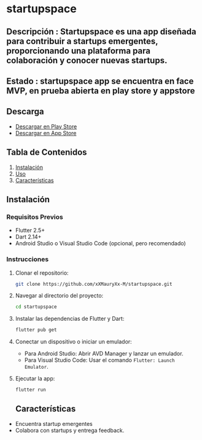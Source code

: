 # startupspace

 ## Descripción : Startupspace es una app diseñada para contribuir a startups emergentes, proporcionando una plataforma para colaboración y conocer nuevas startups.
 
 ## Estado : startupspace app se encuentra en face MVP, en prueba abierta en play store y appstore  

 ## Descarga
- [Descargar en Play Store](https://play.google.com/store/apps/details?id=com.startupspace.startupspace&pcampaignid=web_share)
- [Descargar en App Store](https://apps.apple.com/cl/app/startupspace/id6532622797)

## Tabla de Contenidos
1. [Instalación](#instalación)
2. [Uso](#uso)
3. [Características](#características)


## Instalación
### Requisitos Previos
- Flutter 2.5+
- Dart 2.14+
- Android Studio o Visual Studio Code (opcional, pero recomendado)

### Instrucciones
1. Clonar el repositorio:
    ```bash
    git clone https://github.com/xXMauryXx-M/startupspace.git
    ```
2. Navegar al directorio del proyecto:
    ```bash
    cd startupspace
    ```
3. Instalar las dependencias de Flutter y Dart:
    ```bash
    flutter pub get
    ```
4. Conectar un dispositivo o iniciar un emulador:
    - Para Android Studio: Abrir AVD Manager y lanzar un emulador.
    - Para Visual Studio Code: Usar el comando `Flutter: Launch Emulator`.

5. Ejecutar la app:
    ```bash
    flutter run
    ```


    ## Características
- Encuentra startup emergentes
- Colabora con startups y entrega feedback.
